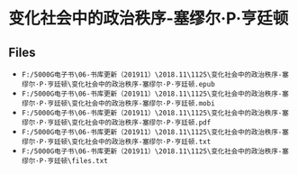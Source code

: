 # 变化社会中的政治秩序-塞缪尔·P·亨廷顿

## Files

- `F:/5000G电子书\06-书库更新（201911）\2018.11\1125\变化社会中的政治秩序-塞缪尔·P·亨廷顿\变化社会中的政治秩序-塞缪尔·P·亨廷顿.epub`
- `F:/5000G电子书\06-书库更新（201911）\2018.11\1125\变化社会中的政治秩序-塞缪尔·P·亨廷顿\变化社会中的政治秩序-塞缪尔·P·亨廷顿.mobi`
- `F:/5000G电子书\06-书库更新（201911）\2018.11\1125\变化社会中的政治秩序-塞缪尔·P·亨廷顿\变化社会中的政治秩序-塞缪尔·P·亨廷顿.pdf`
- `F:/5000G电子书\06-书库更新（201911）\2018.11\1125\变化社会中的政治秩序-塞缪尔·P·亨廷顿\变化社会中的政治秩序-塞缪尔·P·亨廷顿.txt`
- `F:/5000G电子书\06-书库更新（201911）\2018.11\1125\变化社会中的政治秩序-塞缪尔·P·亨廷顿\files.txt`
